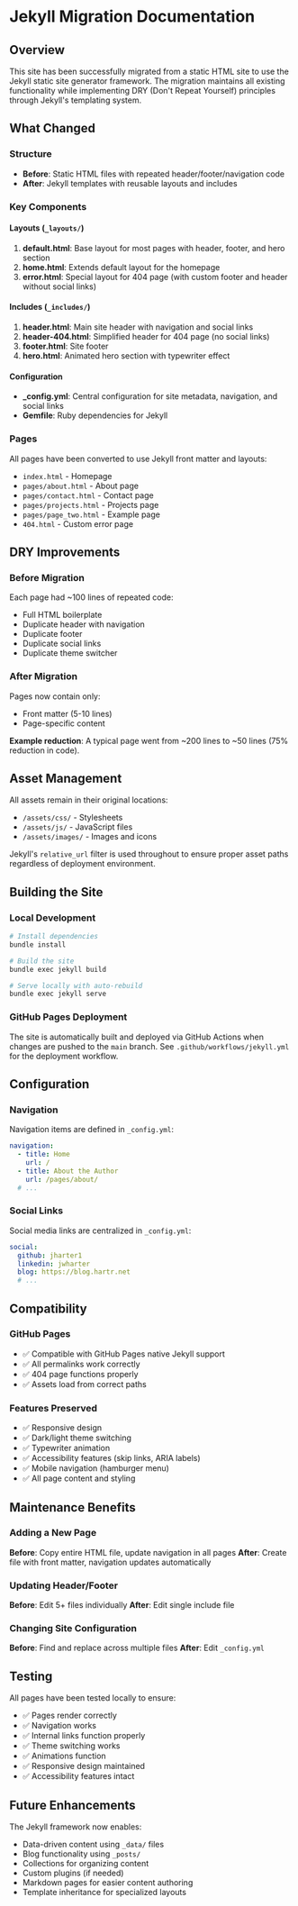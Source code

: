 # Jekyll Migration Documentation

## Overview
This site has been successfully migrated from a static HTML site to use the Jekyll static site generator framework. The migration maintains all existing functionality while implementing DRY (Don't Repeat Yourself) principles through Jekyll's templating system.

## What Changed

### Structure
- **Before**: Static HTML files with repeated header/footer/navigation code
- **After**: Jekyll templates with reusable layouts and includes

### Key Components

#### Layouts (`_layouts/`)
1. **default.html**: Base layout for most pages with header, footer, and hero section
2. **home.html**: Extends default layout for the homepage
3. **error.html**: Special layout for 404 page (with custom footer and header without social links)

#### Includes (`_includes/`)
1. **header.html**: Main site header with navigation and social links
2. **header-404.html**: Simplified header for 404 page (no social links)
3. **footer.html**: Site footer
4. **hero.html**: Animated hero section with typewriter effect

#### Configuration
- **_config.yml**: Central configuration for site metadata, navigation, and social links
- **Gemfile**: Ruby dependencies for Jekyll

### Pages
All pages have been converted to use Jekyll front matter and layouts:
- `index.html` - Homepage
- `pages/about.html` - About page
- `pages/contact.html` - Contact page
- `pages/projects.html` - Projects page
- `pages/page_two.html` - Example page
- `404.html` - Custom error page

## DRY Improvements

### Before Migration
Each page had ~100 lines of repeated code:
- Full HTML boilerplate
- Duplicate header with navigation
- Duplicate footer
- Duplicate social links
- Duplicate theme switcher

### After Migration
Pages now contain only:
- Front matter (5-10 lines)
- Page-specific content

**Example reduction**: A typical page went from ~200 lines to ~50 lines (75% reduction in code).

## Asset Management

All assets remain in their original locations:
- `/assets/css/` - Stylesheets
- `/assets/js/` - JavaScript files
- `/assets/images/` - Images and icons

Jekyll's `relative_url` filter is used throughout to ensure proper asset paths regardless of deployment environment.

## Building the Site

### Local Development
```bash
# Install dependencies
bundle install

# Build the site
bundle exec jekyll build

# Serve locally with auto-rebuild
bundle exec jekyll serve
```

### GitHub Pages Deployment
The site is automatically built and deployed via GitHub Actions when changes are pushed to the `main` branch. See `.github/workflows/jekyll.yml` for the deployment workflow.

## Configuration

### Navigation
Navigation items are defined in `_config.yml`:
```yaml
navigation:
  - title: Home
    url: /
  - title: About the Author
    url: /pages/about/
  # ...
```

### Social Links
Social media links are centralized in `_config.yml`:
```yaml
social:
  github: jharter1
  linkedin: jwharter
  blog: https://blog.hartr.net
  # ...
```

## Compatibility

### GitHub Pages
- ✅ Compatible with GitHub Pages native Jekyll support
- ✅ All permalinks work correctly
- ✅ 404 page functions properly
- ✅ Assets load from correct paths

### Features Preserved
- ✅ Responsive design
- ✅ Dark/light theme switching
- ✅ Typewriter animation
- ✅ Accessibility features (skip links, ARIA labels)
- ✅ Mobile navigation (hamburger menu)
- ✅ All page content and styling

## Maintenance Benefits

### Adding a New Page
**Before**: Copy entire HTML file, update navigation in all pages
**After**: Create file with front matter, navigation updates automatically

### Updating Header/Footer
**Before**: Edit 5+ files individually
**After**: Edit single include file

### Changing Site Configuration
**Before**: Find and replace across multiple files
**After**: Edit `_config.yml`

## Testing

All pages have been tested locally to ensure:
- ✅ Pages render correctly
- ✅ Navigation works
- ✅ Internal links function properly
- ✅ Theme switching works
- ✅ Animations function
- ✅ Responsive design maintained
- ✅ Accessibility features intact

## Future Enhancements

The Jekyll framework now enables:
- Data-driven content using `_data/` files
- Blog functionality using `_posts/`
- Collections for organizing content
- Custom plugins (if needed)
- Markdown pages for easier content authoring
- Template inheritance for specialized layouts
